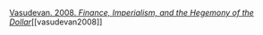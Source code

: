 [Vasudevan. 2008. *Finance, Imperialism, and the Hegemony of the Dollar*](zotero://select/items/1_LENFK25T)[[vasudevan2008]]